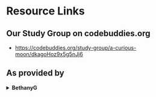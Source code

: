 # Resource Links
## Our Study Group on codebuddies.org
* https://codebuddies.org/study-group/a-curious-moon/dkagoHoz9x5g5nJj6
## As provided by

<details><summary><b>BethanyG</b></summary>
<p>

* Regarding the book
  * A less than five minute video by the author on what this book is about  
    https://vimeo.com/247734637
  * where you can purchase the book  
    https://bigmachine.io/products/a-curious-moon
  * code from the book  
  https://github.com/red-4/curious-moon

</p>
</details>
